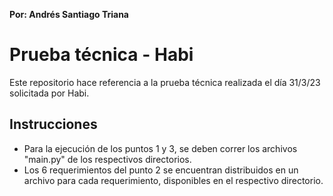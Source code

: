 
**Por: Andrés Santiago Triana** 

# Prueba técnica - Habi
Este repositorio hace referencia a la prueba técnica realizada el día 31/3/23 solicitada por Habi.

## Instrucciones
- Para la ejecución de los puntos 1 y 3, se deben correr los archivos "main.py" de los respectivos directorios.
- Los 6 requerimientos del punto 2 se encuentran distribuidos en un archivo para cada requerimiento, disponibles en el respectivo directorio. 

